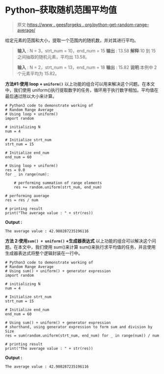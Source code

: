 # Python–获取随机范围平均值

> 原文:[https://www . geesforgeks . org/python-get-random-range-average/](https://www.geeksforgeeks.org/python-get-random-range-average/)

给定元素的范围和大小，提取一个范围内的随机数，并对其进行平均。

> **输入** : N = 3，strt_num = 10，end_num = 15
> **输出** : 13.58
> **解释**:10 到 15 之间抽取的随机元素，平均出 13.58。
> 
> **输入** : N = 2，strt_num = 13，end_num = 18
> **输出** : 15.82
> **说明**:本例中 2 个元素平均为 15.82。

**方法#1:使用 loop + `uniform()`**
以上功能的组合可以用来解决这个问题。在本文中，我们使用 uniform()执行提取数字的任务，循环用于执行数字相加。平均值在最后通过除以大小来计算。

```
# Python3 code to demonstrate working of 
# Random Range Average
# Using loop + uniform()
import random

# initializing N
num = 4

# Initialize strt_num
strt_num = 15

# Initialize end_num
end_num = 60

# Using loop + uniform()
res = 0.0
for _ in range(num):     

    # performing summation of range elements
    res += random.uniform(strt_num, end_num)

# performing average
res = res / num

# printing result 
print("The average value : " + str(res)) 
```

**Output :**

```
The average value : 42.980287235196116

```

**方法 2:使用`sum() + uniform()` +生成器表达式**
以上功能的组合可以解决这个问题。在本文中，我们使用 sum()来计算 sum()来执行求平均值的任务，并且使用生成器表达式将整个逻辑封装在一行中。

```
# Python3 code to demonstrate working of 
# Random Range Average
# Using sum() + uniform() + generator expression
import random

# initializing N
num = 4

# Initialize strt_num
strt_num = 15

# Initialize end_num
end_num = 60

# Using sum() + uniform() + generator expression
# shorthand, using generator expression to form sum and division by Size
res = sum(random.uniform(strt_num, end_num) for _ in range(num)) / num

# printing result 
print("The average value : " + str(res))
```

**Output :**

```
The average value : 42.980287235196116

```